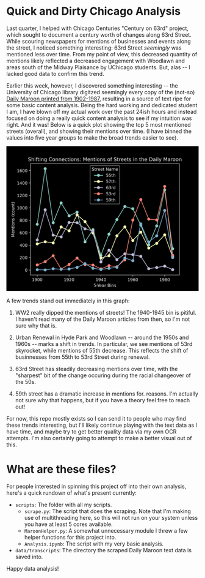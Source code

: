# Quick and Dirty Chicago Analysis

Last quarter, I helped with Chicago Centuries "Century on 63rd" project, which sought to document a century worth of changes along 63rd Street. While scouring newspapers for mentions of businesses and events along the street, I noticed something interesting: 63rd Street _seemingly_ was mentioned less over time. From my point of view, this decreased quantity of mentions likely reflected a decreased engagement with Woodlawn and areas south of the Midway Plaisance by UChicago students. But, alas -- I lacked good data to confirm this trend. 

Earlier this week, however, I discovered something interesting -- the University of Chicago library digitzed seemingly every copy of the (not-so) [Daily Maroon printed from 1902-1987](https://campub.lib.uchicago.edu/search/?f1-title=Daily%20Maroon), resulting in a source of text ripe for some basic content analysis. Being the hard working and dedicated student I am, I have blown off my actual work over the past 24ish hours and instead focused on doing a really quick content analysis to see if my intuition was right. And it was! Below is a quick plot showing the top 5 most mentioned streets (overall), and showing their mentions over time. (I have binned the values into five year groups to make the broad trends easier to see).

<img src='imgs/shiftingconnections.png'>

A few trends stand out immediately in this graph:

1. WW2 really dipped the mentions of streets! The 1940-1945 bin is pitiful. I haven't read many of the Daily Maroon articles from then, so I'm not sure why that is.

2. Urban Renewal in Hyde Park and Woodlawn -- around the 1950s and 1960s -- marks a shift in trends. In particular, we see mentions of 53rd skyrocket, while mentions of 55th decrease. This reflects the shift of businnesses from 55th to 53rd Street during renewal. 

3. 63rd Street has steadily decreasing mentions over time, with the "sharpest" bit of the change occuring during the racial changeover of the 50s. 

4. 59th street has a dramatic increase in mentions for. reasons. I'm actually not sure why that happens, but if you have a theory feel free to reach out!

For now, this repo mostly exists so I can send it to people who may find these trends interesting, but I'll likely continue playing with the text data as I have time, and maybe try to get better quality data via my own OCR attempts. I'm also certainly going to attempt to make a better visual out of this. 

# What are these files?

For people interested in spinning this project off into their own analysis, here's a quick rundown of what's present currently:

* `scripts`: The folder with all my scripts.
    * `scrape.py`: The script that does the scraping. Note that I'm making use of multithreading here, so this will not run on your system unless you have at least 5 cores available.
    * `MaroonHelper.py`: A somewhat unnecessary module I threw a few helper functions for this project into.
    * `Analysis.ipynb`: The script with my very basic analysis. 
* `data/transcripts`: The directory the scraped Daily Maroon text data is saved into.

Happy data analysis!